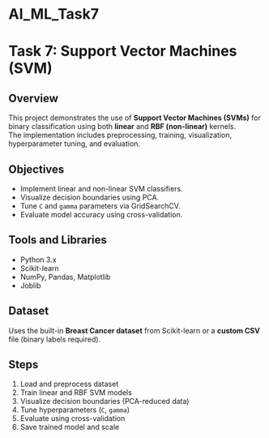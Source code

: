 # AI_ML_Task7


# Task 7: Support Vector Machines (SVM)

## Overview
This project demonstrates the use of **Support Vector Machines (SVMs)** for binary classification using both **linear** and **RBF (non-linear)** kernels.  
The implementation includes preprocessing, training, visualization, hyperparameter tuning, and evaluation.

## Objectives
- Implement linear and non-linear SVM classifiers.  
- Visualize decision boundaries using PCA.  
- Tune `C` and `gamma` parameters via GridSearchCV.  
- Evaluate model accuracy using cross-validation.

## Tools and Libraries
- Python 3.x  
- Scikit-learn  
- NumPy, Pandas, Matplotlib  
- Joblib

## Dataset
Uses the built-in **Breast Cancer dataset** from Scikit-learn or a **custom CSV** file (binary labels required).

## Steps
1. Load and preprocess dataset  
2. Train linear and RBF SVM models  
3. Visualize decision boundaries (PCA-reduced data)  
4. Tune hyperparameters (`C`, `gamma`)  
5. Evaluate using cross-validation  
6. Save trained model and scale
